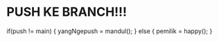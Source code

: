 # PUSH KE BRANCH!!!

if(push != main) {
    yangNgepush = mandul();
} else {
    pemilik = happy();
}
